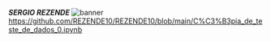 
***SERGIO REZENDE***
![banner](https://user-images.githubusercontent.com/82913400/131236545-751a120b-fc26-454e-b73f-d868897bb82b.png)
https://github.com/REZENDE10/REZENDE10/blob/main/C%C3%B3pia_de_teste_de_dados_0.ipynb
